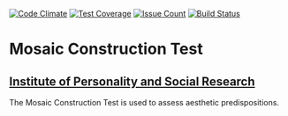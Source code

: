 [![Code Climate](https://codeclimate.com/github/Pojostick/ipsr-mosaic/badges/gpa.svg)](https://codeclimate.com/github/Pojostick/ipsr-mosaic)
[![Test Coverage](https://codeclimate.com/github/Pojostick/ipsr-mosaic/badges/coverage.svg)](https://codeclimate.com/github/Pojostick/ipsr-mosaic)
[![Issue Count](https://codeclimate.com/github/Pojostick/ipsr-mosaic/badges/issue_count.svg)](https://codeclimate.com/github/Pojostick/ipsr-mosaic)
[![Build Status](https://travis-ci.org/Pojostick/ipsr-mosaic.svg?branch=master)](https://travis-ci.org/Pojostick/ipsr-mosaic)

# Mosaic Construction Test
## [Institute of Personality and Social Research](http://ipsr.berkeley.edu/)

The Mosaic Construction Test is used to assess aesthetic predispositions.

